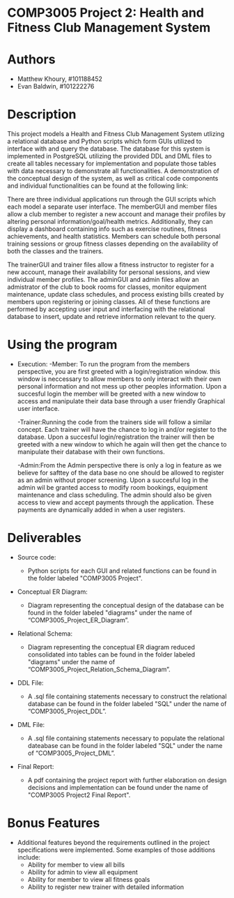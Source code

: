 # COMP3005 Project 2: Health and Fitness Club Management System

# Authors
  - Matthew Khoury, #101188452
  - Evan Baldwin, #101222276

# Description
This project models a Health and Fitness Club Management System utlizing a relational database
and Python scripts which form GUIs utilized to interface with and query the database. 
The database for this system is implemented in PostgreSQL utilizing the provided DDL and DML files
to create all tables necessary for implementation and populate those tables with data necessary to
demonstrate all functionalities. A demonstration of the conceptual design of the system, as well as 
critical code components and individual functionalities can be found at the following link:


There are three individual applications run through the GUI scripts which each model a separate user
interface. The memberGUI and member files allow a club member to register a new account and manage their
profiles by altering personal information/goal/health metrics. Additionally, they can display a dashboard 
containing info such as exercise routines, fitness achievements, and health statistics. Members can 
schedule both personal training sessions or group fitness classes depending on the availability of both
the classes and the trainers. 

The trainerGUI and trainer files allow a fitness instructor to register for a new account, manage their
availability for personal sessions, and view individual member profiles. The adminGUI and admin files allow
an admistrator of the club to book rooms for classes, monitor equipment maintenance, update class schedules, 
and process existing bills created by members upon registering or joining classes. All of these functions are
performed by accepting user input and interfacing with the relational database to insert, update and retrieve 
information relevant to the query. 

# Using the program
- Execution:
  -Member: To run the program from the members perspective, you are first
   greeted with a login/registration window. this window is neccessary to
   allow members to only interact with their own personal information and
   not mess up other peoples information. Upon a succesful login the member
   will be greeted with a new window to access and manipulate their data base
   through a user friendly Graphical user interface.
   
  -Trainer:Running the code from the trainers side will follow a similar concept. 
   Each trainer will have the chance to log in and/or register to the database. 
   Upon a succesful login/registration the trainer will then be greeted with a 
   new window to which he again will then get the chance to manipulate their 
   database with their own functions.
   

  -Admin:From the Admin perspective there is only a log in feature as we believe
  for safttey of the data base no one should be allowed to register as an admin
  without proper screening. Upon a succesful log in the admin wil be granted access
  to modify room bookings, equipment maintenance and class scheduling. The admin
  should also be given access to view and accept payments through the application.
  These payments are dynamically added in when a user registers.

# Deliverables
- Source code:
  - Python scripts for each GUI and related functions can be found in 
    the folder labeled "COMP3005 Project".

- Conceptual ER Diagram:
  - Diagram representing the conceptual design of the database can be
    found in the folder labeled "diagrams" under the name of
    “COMP3005_Project_ER_Diagram”.

- Relational Schema:
  - Diagram representing the conceptual ER diagram reduced consolidated
    into tables can be found in the folder labeled "diagrams" under the
    name of “COMP3005_Project_Relation_Schema_Diagram”. 

- DDL File:
  - A .sql file containing statements necessary to construct the relational
    database can be found in the folder labeled "SQL" under the name of
    “COMP3005_Project_DDL”. 

- DML File:
  - A .sql file containing statements necessary to populate the relational
    dateabase can be found in the folder labeled "SQL" under the name of 
    “COMP3005_Project_DML”. 

- Final Report:
  - A pdf containing the project report with further elaboration on design
    decisions and implementation can be found under the name of 
    "COMP3005 Project2 Final Report".


	
	
# Bonus Features
- Additional features beyond the requirements outlined in the project specifications were implemented.
  Some examples of those additions include:
    - Ability for member to view all bills
    - Ability for admin to view all equipment
    - Ability for member to view all fitness goals
    - Ability to register new trainer with detailed information
